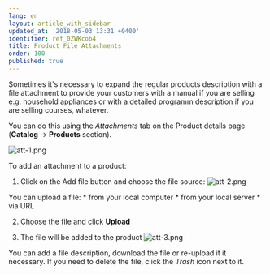 ```yaml
---
lang: en
layout: article_with_sidebar
updated_at: '2018-05-03 13:31 +0400'
identifier: ref_0ZWKcob4
title: Product File Attachments
order: 100
published: true
---
```

Sometimes it's necessary to expand the regular products description with a file attachment to provide your customers with a manual if you are selling e.g. household appliances or with a detailed programm description if you are selling courses, whatever.

You can do this using the _Attachments_ tab on the Product details page (**Catalog** -> **Products** section). 

![att-1.png]({{site.baseurl}}/attachments/ref_0ZWKcob4/att-1.png)

To add an attachment to a product:
1. Click on the Add file button and choose the file source:
  ![att-2.png]({{site.baseurl}}/attachments/ref_0ZWKcob4/att-2.png)
  
  You can upload a file:
     * from your local computer 
     * from your local server
     * via URL

2. Choose the file and click **Upload**

3. The file will be added to the product
  ![att-3.png]({{site.baseurl}}/attachments/ref_0ZWKcob4/att-3.png)
  
  You can add a file description, download the file or re-upload it it necessary. 
  If you need to delete the file, click the _Trash_ icon next to it.
